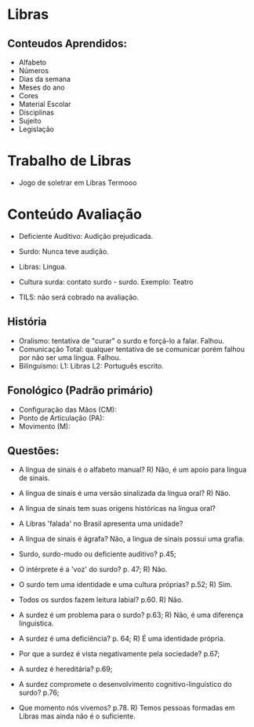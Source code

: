 # Libras

## Conteudos Aprendidos:

- Alfabeto
- Números
- Dias da semana
- Meses do ano
- Cores
- Material Escolar
- Disciplinas
- Sujeito
- Legislação

# Trabalho de Libras

- Jogo de soletrar em Libras Termooo

# Conteúdo Avaliação

- Deficiente Auditivo: Audição prejudicada.
- Surdo: Nunca teve audição.

- Libras: Lingua.

- Cultura surda: contato surdo - surdo.
Exemplo: Teatro

- TILS: não será cobrado na avaliação.

## História
- Oralismo: tentativa de "curar" o surdo e forçá-lo a falar. Falhou.
- Comunicação Total: qualquer tentativa de se comunicar porém falhou por não ser uma língua. Falhou.
- Bilinguismo:
                L1: Libras
                L2: Português escrito.

## Fonológico (Padrão primário)
- Configuração das Mãos (CM):
- Ponto de Articulação (PA): 
- Movimento (M): 

## Questões:
- A língua de sinais é o alfabeto manual?
R) Não, é um apoio para lingua de sinais.

- A língua de sinais é uma versão sinalizada da língua oral?
R) Não.

- A língua de sinais tem suas origens históricas na língua oral?

- A Libras 'falada' no Brasil apresenta uma unidade?

- A língua de sinais é ágrafa?
Não, a lingua de sinais possui uma grafia.

- Surdo, surdo-mudo ou deficiente auditivo? p.45;

- O intérprete é a 'voz' do surdo? p. 47;
R) Não.

- O surdo tem uma identidade e uma cultura próprias? p.52;
R) Sim.

- Todos os surdos fazem leitura labial? p.60.
R) Não.

- A surdez é um problema para o surdo? p.63;
R) Não, é uma diferença linguistica.

- A surdez é uma deficiência? p. 64;
R) É uma identidade própria.

- Por que a surdez é vista negativamente pela sociedade? p.67;


- A surdez é hereditária? p.69;

- A surdez compromete o desenvolvimento cognitivo-linguístico do surdo? p.76;

- Que momento nós vivemos? p.78.
R) Temos pessoas formadas em Libras mas ainda não é o suficiente.

